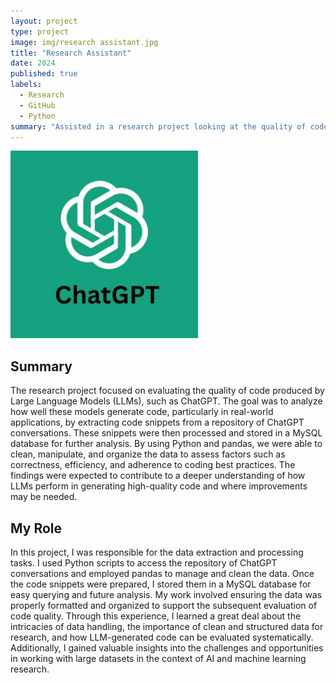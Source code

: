 ```yaml
---
layout: project
type: project
image: img/research assistant.jpg
title: "Research Assistant"
date: 2024
published: true
labels:
  - Research
  - GitHub
  - Python
summary: "Assisted in a research project looking at the quality of code produced by LLMs by extracting code snippets from a repository of ChatGPT conversations using Python and pandas and storing them in a MySQL database"
---
```


<div class="d-flex justify-content-center">
    <img class="img-fluid" src="../projects/ChatGPT.jpg" style="width: 300px; height: 300px; object-fit: cover;">
</div>



## Summary
The research project focused on evaluating the quality of code produced by Large Language Models (LLMs), such as ChatGPT. The goal was to analyze how well these models generate code, particularly in real-world applications, by extracting code snippets from a repository of ChatGPT conversations. These snippets were then processed and stored in a MySQL database for further analysis. By using Python and pandas, we were able to clean, manipulate, and organize the data to assess factors such as correctness, efficiency, and adherence to coding best practices. The findings were expected to contribute to a deeper understanding of how LLMs perform in generating high-quality code and where improvements may be needed.

## My Role
In this project, I was responsible for the data extraction and processing tasks. I used Python scripts to access the repository of ChatGPT conversations and employed pandas to manage and clean the data. Once the code snippets were prepared, I stored them in a MySQL database for easy querying and future analysis. My work involved ensuring the data was properly formatted and organized to support the subsequent evaluation of code quality. Through this experience, I learned a great deal about the intricacies of data handling, the importance of clean and structured data for research, and how LLM-generated code can be evaluated systematically. Additionally, I gained valuable insights into the challenges and opportunities in working with large datasets in the context of AI and machine learning research.


